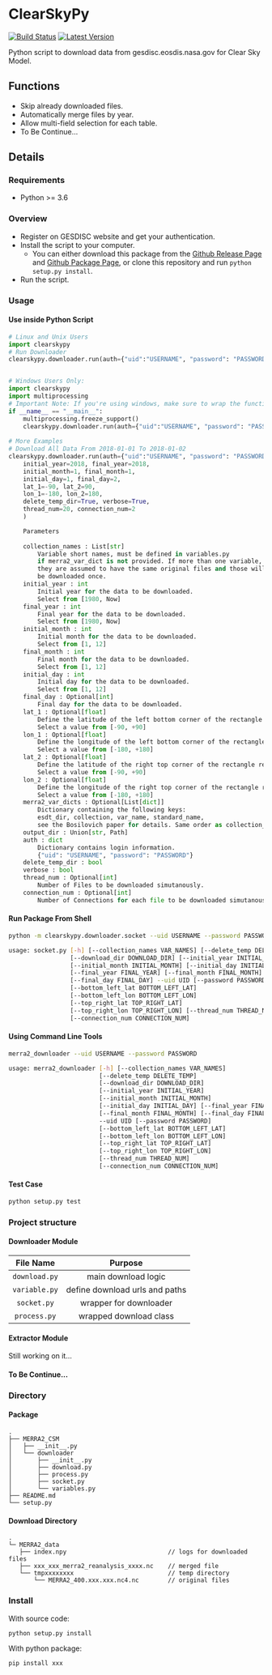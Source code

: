 # ClearSkyPy
[![Build Status](https://travis-ci.org/BXYMartin/Python-ClearSkyPy.svg?branch=master)](https://travis-ci.org/BXYMartin/Python-ClearSkyPy)
[![Latest Version](https://img.shields.io/github/v/release/bxymartin/python-clearskypy)](https://test.pypi.org/project/ClearSkyPy/)

Python script to download data from gesdisc.eosdis.nasa.gov for Clear Sky Model.

## Functions
* Skip already downloaded files.
* Automatically merge files by year.
* Allow multi-field selection for each table.
* To Be Continue...

## Details
### Requirements
* Python >= 3.6
### Overview
* Register on GESDISC website and get your authentication.
* Install the script to your computer.
    - You can either download this package from the [Github Release Page](https://github.com/BXYMartin/Python-MERRA2/releases) and [Github Package Page](https://github.com/BXYMartin/Python-MERRA2/packages), or clone this repository and run `python setup.py install`. 
* Run the script.

### Usage
#### Use inside Python Script
``` python
# Linux and Unix Users
import clearskypy
# Run Downloader
clearskypy.downloader.run(auth={"uid":"USERNAME", "password": "PASSWORD"})


# Windows Users Only:
import clearskypy
import multiprocessing
# Important Note: If you're using windows, make sure to wrap the function.
if __name__ == "__main__":
    multiprocessing.freeze_support()
    clearskypy.downloader.run(auth={"uid":"USERNAME", "password": "PASSWORD"})
    
# More Examples
# Download All Data From 2018-01-01 To 2018-01-02
clearskypy.downloader.run(auth={"uid":"USERNAME", "password": "PASSWORD"},
    initial_year=2018, final_year=2018,
    initial_month=1, final_month=1,
    initial_day=1, final_day=2,
    lat_1=-90, lat_2=90,
    lon_1=-180, lon_2=180,
    delete_temp_dir=True, verbose=True,
    thread_num=20, connection_num=2
    )
```

``` python
    Parameters
    
    collection_names : List[str]
        Variable short names, must be defined in variables.py
        if merra2_var_dict is not provided. If more than one variable,
        they are assumed to have the same original files and those will only
        be downloaded once.
    initial_year : int
        Initial year for the data to be downloaded.
        Select from [1980, Now]
    final_year : int
        Final year for the data to be downloaded.
        Select from [1980, Now]
    initial_month : int
        Initial month for the data to be downloaded.
        Select from [1, 12]
    final_month : int
        Final month for the data to be downloaded.
        Select from [1, 12]
    initial_day : int
        Initial day for the data to be downloaded.
        Select from [1, 12]
    final_day : Optional[int]
        Final day for the data to be downloaded.
    lat_1 : Optional[float]
        Define the latitude of the left bottom corner of the rectangle region of interest.
        Select a value from [-90, +90]
    lon_1 : Optional[float]
        Define the longitude of the left bottom corner of the rectangle region of interest.
        Select a value from [-180, +180]
    lat_2 : Optional[float]
        Define the latitude of the right top corner of the rectangle region of interest.
        Select a value from [-90, +90]
    lon_2 : Optional[float]
        Define the longitude of the right top corner of the rectangle region of interest.
        Select a value from [-180, +180]
    merra2_var_dicts : Optional[List[dict]]
        Dictionary containing the following keys:
        esdt_dir, collection, var_name, standard_name,
        see the Bosilovich paper for details. Same order as collection_names.
    output_dir : Union[str, Path]
    auth : dict
        Dictionary contains login information.
        {"uid": "USERNAME", "password": "PASSWORD"}
    delete_temp_dir : bool
    verbose : bool
    thread_num : Optional[int]
        Number of Files to be downloaded simutanously.
    connection_num : Optional[int]
        Number of Connections for each file to be downloaded simutanously.
```

#### Run Package From Shell
``` bash
python -m clearskypy.downloader.socket --uid USERNAME --password PASSWORD

usage: socket.py [-h] [--collection_names VAR_NAMES] [--delete_temp DELETE_TEMP]
                 [--download_dir DOWNLOAD_DIR] [--initial_year INITIAL_YEAR]
                 [--initial_month INITIAL_MONTH] [--initial_day INITIAL_DAY]
                 [--final_year FINAL_YEAR] [--final_month FINAL_MONTH]
                 [--final_day FINAL_DAY] --uid UID [--password PASSWORD]
                 [--bottom_left_lat BOTTOM_LEFT_LAT]
                 [--bottom_left_lon BOTTOM_LEFT_LON]
                 [--top_right_lat TOP_RIGHT_LAT]
                 [--top_right_lon TOP_RIGHT_LON] [--thread_num THREAD_NUM]
                 [--connection_num CONNECTION_NUM]
```

#### Using Command Line Tools
``` bash
merra2_downloader --uid USERNAME --password PASSWORD

usage: merra2_downloader [-h] [--collection_names VAR_NAMES]
                         [--delete_temp DELETE_TEMP]
                         [--download_dir DOWNLOAD_DIR]
                         [--initial_year INITIAL_YEAR]
                         [--initial_month INITIAL_MONTH]
                         [--initial_day INITIAL_DAY] [--final_year FINAL_YEAR]
                         [--final_month FINAL_MONTH] [--final_day FINAL_DAY]
                         --uid UID [--password PASSWORD]
                         [--bottom_left_lat BOTTOM_LEFT_LAT]
                         [--bottom_left_lon BOTTOM_LEFT_LON]
                         [--top_right_lat TOP_RIGHT_LAT]
                         [--top_right_lon TOP_RIGHT_LON]
                         [--thread_num THREAD_NUM]
                         [--connection_num CONNECTION_NUM]
```

#### Test Case
``` bash
python setup.py test
```

### Project structure
#### Downloader Module
|   File Name   |            Purpose             |
| :-----------: | :----------------------------: |
| `download.py` |      main download logic       |
| `variable.py` | define download urls and paths |
|   `socket.py`   |    wrapper for downloader   
|   `process.py`|  wrapped download class |

#### Extractor Module
Still working on it...

#### To Be Continue...

### Directory
#### Package
```
.
├── MERRA2_CSM
│   ├── __init__.py
│   └── downloader
│       ├── __init__.py
│       ├── download.py
│       ├── process.py
│       ├── socket.py
│       └── variables.py
├── README.md
└── setup.py
```
#### Download Directory
```
.
└─ MERRA2_data
   ├── index.npy                            // logs for downloaded files
   ├── xxx_xxx_merra2_reanalysis_xxxx.nc    // merged file
   └── tmpxxxxxxxx                          // temp directory
       └── MERRA2_400.xxx.xxx.nc4.nc        // original files
```
### Install
With source code:
``` bash
python setup.py install
```
With python package:
``` bash
pip install xxx
```
